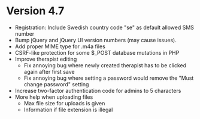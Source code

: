 # Version 4.7

 - Registration: Include Swedish country code "se" as default allowed SMS number
 - Bump jQuery and jQuery UI version numbers (may cause issues).
 - Add proper MIME type for .m4a files
 - CSRF-like protection for some $_POST database mutations in PHP
 - Improve therapist editing
    - Fix annoying bug where newly created therapist has to be clicked again after first save
    - Fix annoying bug where setting a password would remove the "Must change password" setting
 - Increase two-factor authentication code for admins to 5 characters
 - More help when uploading files
    - Max file size for uploads is given
    - Information if file extension is illegal
